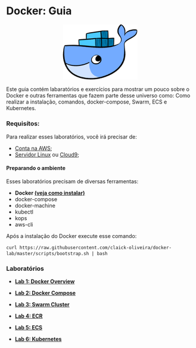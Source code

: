 # Docker: Guia

<p align="center">
  <img src="./images/docker-logo.png" alt="Container" style="width: 200px;"/>
</p>

Este guia contém labaratórios e exercícios para mostrar um pouco sobre o Docker e outras ferramentas que fazem parte desse universo como: Como realizar a instalação, comandos, docker-compose, Swarm, ECS e Kubernetes.

### Requisítos:

Para realizar esses laboratórios, você irá precisar de:

* [Conta na AWS](https://aws.amazon.com/pt/premiumsupport/knowledge-center/create-and-activate-aws-account/);
* [Servidor Linux](./server/PTBR.md) ou [Cloud9](./cloud9/PTBR.md);

#### Preparando o ambiente

Esses laboratórios precisam de diversas ferramentas:

* **Docker [(veja como instalar)](https://docs.docker.com/install/)**
* docker-compose
* docker-machine
* kubectl
* kops
* aws-cli

Após a instalação do Docker execute esse comando:

```shell
curl https://raw.githubusercontent.com/claick-oliveira/docker-lab/master/scripts/bootstrap.sh | bash
```

### Laboratórios

* **[Lab 1: Docker Overview](./lab1/PTBR.md)**

* **[Lab 2: Docker Compose](./lab2/PTBR.md)**

* **[Lab 3: Swarm Cluster](./lab3/PTBR.md)**

* **[Lab 4: ECR](./lab4/PTBR.md)**

* **[Lab 5: ECS](./lab5/PTBR.md)**

* **[Lab 6: Kubernetes](./lab6/PTBR.md)**
